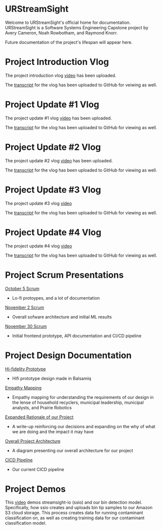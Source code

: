 # URStreamSight
Welcome to URStreamSight's official home for documentation. URStreamSight is a Software Systems Engineering Capstone project by Avery Cameron, Noah Rowbotham, and Raymond Knorr.

Future documentation of the project's lifespan will appear here. 

# Project Introduction Vlog
The project introduction vlog [video](https://youtu.be/39VHr7tC7xA) has been uploaded.

The [transcript](https://github.com/URStreamSight/URStreamSight.github.io/blob/master/Vlog%20Transcripts/2020-09-21%20Project%20Introduction%20Vlog.pdf) for the vlog has been uploaded to GitHub for veiwing as well.

# Project Update #1 Vlog
The project update #1 vlog [video](https://youtu.be/8GEqlb1gqcg) has been uploaded.

The [transcript](https://github.com/URStreamSight/URStreamSight.github.io/blob/master/Vlog%20Transcripts/2020-10-19%20Vlog%20Script.pdf) for the vlog has been uploaded to GitHub for viewing as well.

# Project Update #2 Vlog
The project update #2 vlog [video](https://www.youtube.com/watch?v=z5juMZGassc&feature=youtu.be) has been uploaded.

The [transcript](https://github.com/URStreamSight/URStreamSight.github.io/blob/master/Vlog%20Transcripts/2020-11-16%20Vlog%20Script.pdf) for the vlog has been uploaded to GitHub for viewing as well.

# Project Update #3 Vlog
The project update #3 vlog [video](https://youtu.be/HCdGqYI7T_w)

The [transcript](https://github.com/URStreamSight/URStreamSight.github.io/blob/master/Vlog%20Transcripts/2020-12-14%20Vlog%20Script.pdf) for the vlog has been uploaded to GitHub for viewing as well.

# Project Update #4 Vlog
The project update #4 vlog [video](https://youtu.be/GGd6oA8uBCE)

The [transcript](https://github.com/URStreamSight/URStreamSight.github.io/blob/master/Vlog%20Transcripts/2021-02-04%20Vlog%20Script.pdf) for the vlog has been uploaded to GitHub for viewing as well.

# Project Scrum Presentations
[October 5 Scrum](https://github.com/URStreamSight/URStreamSight.github.io/blob/master/Scrum/Oct%205%20Scrum.pptx)
- Lo-fi protoypes, and a lot of documentation

[November 2 Scrum](https://github.com/URStreamSight/URStreamSight.github.io/blob/master/Scrum/Nov%202%20Scrum.pptx)
- Overall sofware architecture and initial ML results

[November 30 Scrum](https://github.com/URStreamSight/URStreamSight.github.io/blob/master/Scrum/Nov%2030%20Scrum.pptx)
- Initial frontend prototype, API documentation and CI/CD pipeline

# Project Design Documentation
[Hi-fidelity Prototype](https://github.com/URStreamSight/URStreamSight.github.io/blob/master/Documentation/Hifi%20Prototype/Front%20End%20URStreamSight.pdf)
- Hifi prototype design made in Balsamiq

[Empathy Mapping](https://github.com/URStreamSight/URStreamSight.github.io/blob/master/Documentation/Empathy%20Maps.pdf)
- Empathy mapping for understanding the requirements of our design in the lense of household recyclers, municipal leadership, municipal analysts, and Prairie Robotics

[Expanded Rationale of our Project](https://github.com/URStreamSight/URStreamSight.github.io/blob/master/Documentation/Expanded%20Project%20Rationale.pdf)
- A write-up reinforcing our decisions and expanding on the why of what we are doing and the impact it may have

[Overall Project Architecture](https://github.com/URStreamSight/URStreamSight.github.io/blob/master/Documentation/Architecture/Overall%20Architecture.pdf)
- A diagram presenting our overall architecture for our project

[CICD Pipeline](https://github.com/URStreamSight/URStreamSight.github.io/blob/master/Documentation/Architecture/CICD%20Pipeline%20Architecture.pdf)
- Our current CICD pipeline

# Project Demos
This [video]() demos streamsight-io (ssio) and our bin detection model. Specifically, how ssio creates and uploads bin tip samples to our Amazon S3 cloud storage. This process creates data for running contaminant classification on, as well as creating training data for our contaminant classification model.
